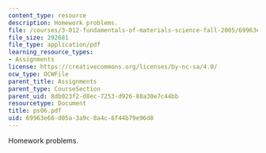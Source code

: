 ```yaml
---
content_type: resource
description: Homework problems.
file: /courses/3-012-fundamentals-of-materials-science-fall-2005/69963e66d05a3a9c8a4c6f44b79e96d8_ps06.pdf
file_size: 292681
file_type: application/pdf
learning_resource_types:
- Assignments
license: https://creativecommons.org/licenses/by-nc-sa/4.0/
ocw_type: OCWFile
parent_title: Assignments
parent_type: CourseSection
parent_uid: 8db023f2-d8ec-7253-d926-88a30e7c44bb
resourcetype: Document
title: ps06.pdf
uid: 69963e66-d05a-3a9c-8a4c-6f44b79e96d8
---
```

Homework problems.